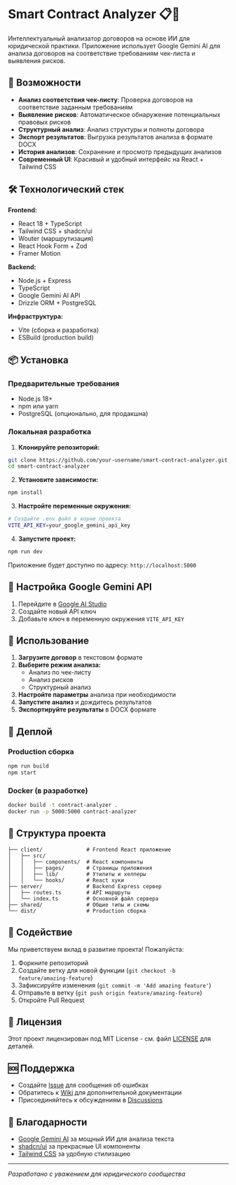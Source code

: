 # Smart Contract Analyzer 📋🤖

Интеллектуальный анализатор договоров на основе ИИ для юридической практики. Приложение использует Google Gemini AI для анализа договоров на соответствие требованиям чек-листа и выявления рисков.

## 🚀 Возможности

- **Анализ соответствия чек-листу**: Проверка договоров на соответствие заданным требованиям
- **Выявление рисков**: Автоматическое обнаружение потенциальных правовых рисков
- **Структурный анализ**: Анализ структуры и полноты договора
- **Экспорт результатов**: Выгрузка результатов анализа в формате DOCX
- **История анализов**: Сохранение и просмотр предыдущих анализов
- **Современный UI**: Красивый и удобный интерфейс на React + Tailwind CSS

## 🛠️ Технологический стек

**Frontend:**
- React 18 + TypeScript
- Tailwind CSS + shadcn/ui
- Wouter (маршрутизация)
- React Hook Form + Zod
- Framer Motion

**Backend:**
- Node.js + Express
- TypeScript
- Google Gemini AI API
- Drizzle ORM + PostgreSQL

**Инфраструктура:**
- Vite (сборка и разработка)
- ESBuild (production build)

## 📦 Установка

### Предварительные требования

- Node.js 18+ 
- npm или yarn
- PostgreSQL (опционально, для продакшна)

### Локальная разработка

1. **Клонируйте репозиторий:**
```bash
git clone https://github.com/your-username/smart-contract-analyzer.git
cd smart-contract-analyzer
```

2. **Установите зависимости:**
```bash
npm install
```

3. **Настройте переменные окружения:**
```bash
# Создайте .env файл в корне проекта
VITE_API_KEY=your_google_gemini_api_key
```

4. **Запустите проект:**
```bash
npm run dev
```

Приложение будет доступно по адресу: `http://localhost:5000`

## 🔧 Настройка Google Gemini API

1. Перейдите в [Google AI Studio](https://makersuite.google.com/)
2. Создайте новый API ключ
3. Добавьте ключ в переменную окружения `VITE_API_KEY`

## 📝 Использование

1. **Загрузите договор** в текстовом формате
2. **Выберите режим анализа:**
   - Анализ по чек-листу
   - Анализ рисков
   - Структурный анализ
3. **Настройте параметры** анализа при необходимости
4. **Запустите анализ** и дождитесь результатов
5. **Экспортируйте результаты** в DOCX формате

## 🚢 Деплой

### Production сборка

```bash
npm run build
npm start
```

### Docker (в разработке)

```bash
docker build -t contract-analyzer .
docker run -p 5000:5000 contract-analyzer
```

## 📁 Структура проекта

```
├── client/              # Frontend React приложение
│   ├── src/
│   │   ├── components/  # React компоненты
│   │   ├── pages/       # Страницы приложения
│   │   ├── lib/         # Утилиты и хелперы
│   │   └── hooks/       # React хуки
├── server/              # Backend Express сервер
│   ├── routes.ts        # API маршруты
│   └── index.ts         # Основной файл сервера
├── shared/              # Общие типы и схемы
└── dist/                # Production сборка
```

## 🤝 Содействие

Мы приветствуем вклад в развитие проекта! Пожалуйста:

1. Форкните репозиторий
2. Создайте ветку для новой функции (`git checkout -b feature/amazing-feature`)
3. Зафиксируйте изменения (`git commit -m 'Add amazing feature'`)
4. Отправьте в ветку (`git push origin feature/amazing-feature`)
5. Откройте Pull Request

## 📄 Лицензия

Этот проект лицензирован под MIT License - см. файл [LICENSE](LICENSE) для деталей.

## 🆘 Поддержка

- Создайте [Issue](https://github.com/your-username/smart-contract-analyzer/issues) для сообщения об ошибках
- Обратитесь к [Wiki](https://github.com/your-username/smart-contract-analyzer/wiki) для дополнительной документации
- Присоединяйтесь к обсуждениям в [Discussions](https://github.com/your-username/smart-contract-analyzer/discussions)

## 🙏 Благодарности

- [Google Gemini AI](https://deepmind.google/technologies/gemini/) за мощный ИИ для анализа текста
- [shadcn/ui](https://ui.shadcn.com/) за прекрасные UI компоненты
- [Tailwind CSS](https://tailwindcss.com/) за удобную стилизацию

---

*Разработано с уважением для юридического сообщества* 